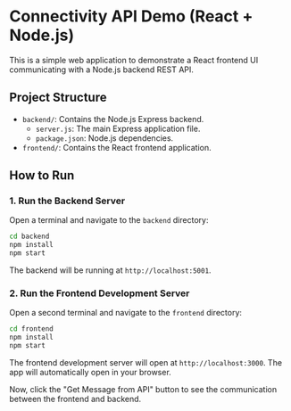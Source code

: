 # Connectivity API Demo (React + Node.js)

This is a simple web application to demonstrate a React frontend UI communicating with a Node.js backend REST API.

## Project Structure

- `backend/`: Contains the Node.js Express backend.
  - `server.js`: The main Express application file.
  - `package.json`: Node.js dependencies.
- `frontend/`: Contains the React frontend application.

## How to Run

### 1. Run the Backend Server

Open a terminal and navigate to the `backend` directory:
```bash
cd backend
npm install
npm start
```
The backend will be running at `http://localhost:5001`.

### 2. Run the Frontend Development Server

Open a second terminal and navigate to the `frontend` directory:
```bash
cd frontend
npm install
npm start
```
The frontend development server will open at `http://localhost:3000`. The app will automatically open in your browser.

Now, click the "Get Message from API" button to see the communication between the frontend and backend.
